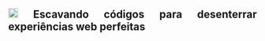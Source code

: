 <div align="justify">
<h2><img src="https://github.githubassets.com/images/icons/emoji/unicode/26cf.png" alt="pick" width="20" height="20" /> Escavando códigos para desenterrar experiências web perfeitas</h2>
</div>
